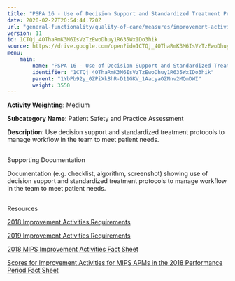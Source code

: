 ```yaml
---
title: "PSPA 16 - Use of Decision Support and Standardized Treatment Protocols"
date: 2020-02-27T20:54:44.720Z
url: "general-functionality/quality-of-care/measures/improvement-activities-measures/2018-improvement-acti_22.html"
version: 11
id: 1CTQj_4OThaRmK3M6IsVzTzEwoDhuy1R635WxIDo3hik
source: https://drive.google.com/open?id=1CTQj_4OThaRmK3M6IsVzTzEwoDhuy1R635WxIDo3hik
menu:
    main:
        name: "PSPA 16 - Use of Decision Support and Standardized Treatment Protocols"
        identifier: "1CTQj_4OThaRmK3M6IsVzTzEwoDhuy1R635WxIDo3hik"
        parent: "1YbPb92y_0ZPiXk8hR-D11GKV_1AacyaOZNnv2MQmDWI"
        weight: 3550
---
```









**Activity Weighting**: Medium

**Subcategory Name**: Patient Safety and Practice Assessment

**Description**: Use decision support and standardized treatment protocols to manage workflow in the team to meet patient needs.







## 

Supporting Documentation

Documentation (e.g. checklist, algorithm, screenshot) showing use of decision support and standardized treatment protocols to manage workflow in the team to meet patient needs.







## 

Resources

[2018 Improvement Activities Requirements](https://qpp.cms.gov/mips/improvement-activities?py=2018)

[2019 Improvement Activities Requirements](https://qpp.cms.gov/mips/improvement-activities?py=2019)

[2018 MIPS Improvement Activities Fact Sheet](https://qpp.cms.gov/resource/2018%20MIPS%20Improvement%20Activities%20Fact%20Sheet)

[Scores for Improvement Activities for MIPS APMs in the 2018 Performance Period Fact Sheet](https://qpp.cms.gov/resource/2018%20MIPS%20APMs%20improvement%20Activities%20scores%20fact%20sheet)

